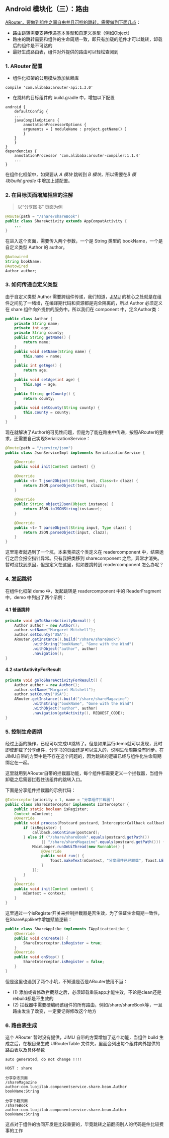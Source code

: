 ## Android 模块化（三）：路由

[ARouter，要做到组件之间自由并且可控的跳转，需要做到下面几点](https://www.jianshu.com/p/aa17cf4b2dca)：  
- 路由跳转需要支持传递基本类型和自定义类型（例如Object）  
- 路由的跳转需要和组件的生命周期一致，即只有加载的组件才可以跳转，卸载后的组件是不可达的  
- 最好生成路由表，组件对外提供的路由可以轻松查阅到  


### 1. ARouter 配置

- 组件化框架的公用模块添加依赖库
```
compile 'com.alibaba:arouter-api:1.3.0'
```

- 在跳转的目标组件的 build.gradle 中，增加以下配置
```
android {
    defaultConfig {
    ...
    javaCompileOptions {
        annotationProcessorOptions {
        arguments = [ moduleName : project.getName() ]
        }
    }
    }
}
dependencies {
    annotationProcessor 'com.alibaba:arouter-compiler:1.1.4'
    ...
}
```
在组件化框架中，如果要从 *A 模块* 跳转到 *B 模块*，所以需要在*B 模块/build.gradle* 中增加上述配置。



### 2. 在目标页面增加相应的注解

> 以“分享图书” 页面为例

```java
@Route(path = "/share/shareBook")
public class ShareActivity extends AppCompatActivity {
    ...
}
```

在进入这个页面，需要传入两个参数，一个是 String 类型的 bookName，一个是自定义类型 Author 的 author。

```java
@Autowired
String bookName;
@Autowired
Author author;
```


### 3. 如何传递自定义类型

由于自定义类型 Author 需要跨组件传递，我们知道，[JIMU](https://link.jianshu.com/?t=https%3A%2F%2Fgithub.com%2Fmqzhangw%2FJIMU) 的核心之处就是在组件之间见了一堵墙，在编译期代码和资源都是完全隔离的，所以 Author 必须定义在 share 组件向外提供的服务中。所以我们在 component 中，定义Author类：

```java
public class Author {
    private String name;
    private int age;
    private String county;
    public String getName() {
        return name;
    }
    public void setName(String name) {
        this.name = name;
    }
    public int getAge() {
        return age;
    }
    public void setAge(int age) {
        this.age = age;
    }
    public String getCounty() {
        return county;
    }
    public void setCounty(String county) {
        this.county = county;
    }
}
```

现在就解决了Author的可见性问题，但是为了能在路由中传递，按照ARouter的要求，还需要自己实现SerializationService：

```java
@Route(path = "/service/json")
public class JsonServiceImpl implements SerializationService {
    
    @Override
    public void init(Context context) {}
    
    @Override
    public <t> T json2Object(String text, Class<t> clazz) {
        return JSON.parseObject(text, clazz);
    }
    
    @Override
    public String object2Json(Object instance) {
        return JSON.toJSONString(instance);
    }
    
    @Override
    public <t> T parseObject(String input, Type clazz) {
        return JSON.parseObject(input, clazz);
    }
}
```

这里笔者就遇到了一个坑，本来我把这个类定义在 readercomponent 中，结果运行之后会报空指针异常。只有我把类移到 sharecomponent 之后，异常才消失。暂时没找到原因，但是定义在这里，假如要跳转到 readercomponent 怎么办呢？

### 4. 发起跳转

在组件化框架 demo 中，发起跳转是 readercomponent 中的 ReaderFragment 中，demo 中列出了两个示例：

#### 4.1 普通跳转

```java
private void goToShareActivityNormal() {
    Author author = new Author();
    author.setName("Margaret Mitchell");
    author.setCounty("USA");
    ARouter.getInstance().build("/share/shareBook")
            .withString("bookName", "Gone with the Wind")
            .withObject("author", author)
            .navigation();
}
```

#### 4.2 startActivityForResult

```java
private void goToShareActivityForResult() {
    Author author = new Author();
    author.setName("Margaret Mitchell");
    author.setCounty("USA");
    ARouter.getInstance().build("/share/shareMagazine")
            .withString("bookName", "Gone with the Wind")
            .withObject("author", author)
            .navigation(getActivity(), REQUEST_CODE);
}
```

### 5. 控制生命周期

经过上面的操作，已经可以完成UI跳转了。但是如果运行demo就可以发现，此时即使卸载了分享组件，分享书的页面还是可以进入的，说明生命周期没有同步。在JIMU自带的方案中是不存在这个问题的，因为跳转的逻辑已经与组件化生命周期绑定在一起。

这里就用到ARouter自带的拦截器功能，每个组件都需要定义一个拦截器，当组件卸载之后需要拦截住该组件的跳转入口。

下面是分享组件拦截器的示例代码：

```java
@Interceptor(priority = 1, name = "分享组件拦截器")
public class ShareInterceptor implements IInterceptor {
    public static boolean isRegister;
    Context mContext;
    @Override
    public void process(Postcard postcard, InterceptorCallback callback) {
        if (isRegister) {
            callback.onContinue(postcard);
        } else if ("/share/shareBook".equals(postcard.getPath())
                || "/share/shareMagazine".equals(postcard.getPath())) {
            MainLooper.runOnUiThread(new Runnable() {
                @Override
                public void run() {
                    Toast.makeText(mContext, "分享组件已经卸载", Toast.LENGTH_SHORT).show();
                }
            });
        }
    }
    @Override
    public void init(Context context) {
        mContext = context;
    }
}
```

这里通过一个isRegister开关来控制拦截器是否生效，为了保证生命周期一致性，在ShareApplike中增加赋值逻辑：

```java
public class ShareApplike implements IApplicationLike {
    @Override
    public void onCreate() {
        ShareInterceptor.isRegister = true;
    }
    @Override
    public void onStop() {
        ShareInterceptor.isRegister = false;
    }
}
```

但是这里也遇到了两个小坑，不知道是否是ARouter使用不当：  
- (1) 添加或者修改拦截器之后，必须卸载重装app才能生效，不论是clean还是rebuild都是不生效的  
- (2) 拦截器中需要硬编码该组件的所有路由，例如/share/shareBook等，一旦路由发生了改变，一定要记得修改这个地方

### 6. 路由表生成

这个 ARouter 暂时没有提供，JIMU 自带的方案增加了这个功能，当组件 build 生成之后，在根目录生成 UIRouterTable 文件夹，里面会列出每个组件向外提供的路由表以及具体参数

```
auto generated, do not change !!!! 

HOST : share

分享杂志页面
/shareMagazine
author:com.luojilab.componentservice.share.bean.Author
bookName:String

分享书籍页面
/shareBook
author:com.luojilab.componentservice.share.bean.Author
bookName:String
```

这点对于组件的协同开发是比较重要的，毕竟跳转之前翻阅别人的代码是件比较费事的工作


